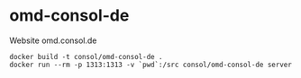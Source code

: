 # omd-consol-de
Website omd.consol.de

```
docker build -t consol/omd-consol-de .
docker run --rm -p 1313:1313 -v `pwd`:/src consol/omd-consol-de server
```
